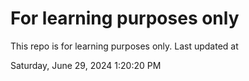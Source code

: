 # For learning purposes only
This repo is for learning purposes only.
Last updated at

Saturday, June 29, 2024 1:20:20 PM

